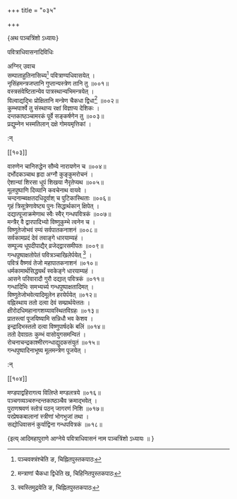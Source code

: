 +++
title = "०३५"

+++

\{अथ पञ्चत्रिंशो ऽध्यायः\}

पवित्राधिवासनादिविधिः  
    
अग्निर् उवाच  
सम्पाताहुतिनासिच्य[^२] पवित्राण्यधिवासयेत् ।  
नृसिंहमन्त्रजप्तानि गुप्तान्यस्त्रेण तानि तु ॥००१॥  
वस्त्रसंवेष्टितान्येव पात्रस्थान्यभिमन्त्रयेत् ।  
विल्वाद्यद्भिः प्रोक्षितानि मन्त्रेण चैकधा द्विधा[^४]   ॥००२॥  
कुम्भपार्श्वे तु संस्थाप्य रक्षां विज्ञाप्य देशिकः   ।  
दन्तकाष्ठञ्चामरकं पूर्वे सङ्कर्षणेन तु   ॥००३॥  
प्रद्युम्नेन भस्मतिलान् दक्षे गोमयमृत्तिकां ।  
    
:न्  
    
[^१]: स्वस्तिमुद्रयेति ङ, चिह्नितपुस्तकपाठः  
    
[^२]: पञ्चवक्त्रंश्चेति ङ, चिह्नितपुस्तकपाठः  
    
[^३]: सङ्घाताहुतिनासिच्येति ङ, चिह्नितपुस्तकपाठः  
    
[^४]: मन्त्राणां चैकधा द्विधेति ख, चिहिनितपुस्तकपाठः  

[[१०३]]
    
वारुणेन चानिरुद्धेन सौम्ये नारायणेन च ॥००४॥  
दर्भोदकञ्चाथ हृदा अग्नौ कुङ्कुमरोचनं ।  
ऐशान्यां शिरसा धूपं शिखया नैरृतेप्यथ   ॥००५॥  
मूलपुष्पाणि दिव्यानि कवचेनाथ वायवे ।  
चन्दनाम्ब्वक्षतदधिदूर्वाश् च पुटिकास्थिताः   ॥००६॥  
गृहं त्रिसूत्रेणावेष्ट्य पुनः सिद्धार्थकान् क्षिपेत्   ।  
दद्यात्पूजाक्रमेणाथ स्वैः स्वैर् गन्धपवित्रकं   ॥००७॥  
मन्त्रैर् वै द्वारपादिभ्यो विष्णुकुम्भे त्वनेन च ।  
विष्णुतेजोभवं रम्यं सर्वपातकनाशनं ॥००८॥  
सर्वकामप्रदं देवं तवाङ्गे धारयाम्यहं ।  
सम्पूज्य धूपदीपाद्यैर् व्रजेद्द्वारसमीपतः ॥००९॥  
गन्धपुष्पाक्षतोपेतं पवित्रञ्चाखिलेर्पयेत् [^१] ।  
पवित्रं वैष्णवं तेजो महापातकनाशनं ॥०१०॥  
धर्मकामार्थसिद्ध्यर्थं स्वकेङ्गे धारयाम्यहं   ।  
आसने परिवारादौ गुरौ दद्यात् पवित्रकं ॥०११॥  
गन्धादिभिः समभ्यर्च्य गन्धपुष्पाक्षतादिमत्   ।  
विष्णुतेजोभवेत्यादिमूलेन हरयेर्पयेत् ॥०१२॥  
वह्निस्थाय ततो दत्वा देवं सम्प्रार्थयेत्ततः ।  
क्षीरोदधिमहानागशय्यावस्थितविग्रहः ॥०१३॥  
प्रातस्त्वां पूजयिष्यामि सन्निधौ भव केशव ।  
इन्द्रादिभस्ततो दत्वा विष्णुपार्षदके बलिं ॥०१४॥  
ततो देवाग्रतः कुम्भं वासोयुगसमन्वितं ।  
रोचनाचन्द्रकाश्मीरगन्धाद्युदकसंयुतं ॥०१५॥  
गन्धपुष्पादिनाभूष्य मूलमन्त्रेण पूजयेत् ।  
    
:न्  
    
[^१]: पवित्रं पार्श्वतो नयेदिति ङ, चिह्नितपुस्तकपाठः  

[[१०४]]
    
मण्डपाद्वहिरागत्य विलिप्ते मण्डलत्रये ॥०१६॥  
पञ्चगव्यञ्चरुन्दन्तकाष्ठञ्चैव क्रमाद्भवेत् ।  
पुराणश्रवणं स्तोत्रं पठन् जागरणं निशि   ॥०१७॥  
परप्रेषकबालानां स्त्रीणां भोगभुजां तथा   ।  
सद्योधिवासनं कुर्याद्विना गन्धपवित्रकं ॥०१८॥  
    
\{इत्य् आदिमहापुराणे आग्नेये पवित्राधिवासनं नाम पञ्चत्रिंशो ऽध्यायः ॥  }
    
